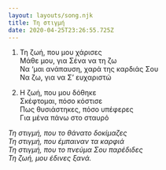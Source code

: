 ```yaml
---
layout: layouts/song.njk
title: Τη στιγμή
date: 2020-04-25T23:26:55.725Z
---
```

1. Τη ζωή, που μου χάρισες\
Μάθε μου, για Σένα να τη ζω\
Να ‘μαι ανάπαυση, χαρά της καρδιάς Σου\
Να ζω, για να Σ’ ευχαριστώ

2. Η ζωή, που μου δόθηκε\
Σκέφτομαι, πόσο κόστισε\
Πως θυσιάστηκες, πόσο υπέφερες\
Για μένα πάνω στο σταυρό

*Τη στιγμή, που το θάνατο δοκίμαζες*\
*Τη στιγμή, που έμπαιναν τα καρφιά*\
*Τη στιγμή, που το πνεύμα Σου παρέδιδες*\
*Τη ζωή, μου έδινες ξανά.*